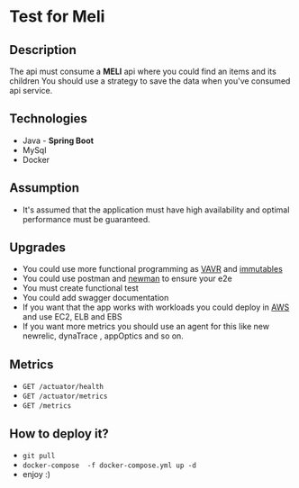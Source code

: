 # Test for Meli

## Description
The api must consume a **MELI** api where you could find an items and its children
You should use a strategy to save the data when you've consumed api service.

## Technologies
 * Java - **Spring Boot**
 * MySql
 * Docker 
 
## Assumption
* It's assumed that the application must have high availability and optimal performance must be guaranteed.
## Upgrades
* You could use more functional programming as [VAVR](https://www.vavr.io/) and  [immutables](https://immutables.github.io/)
* You could use postman and [newman](https://www.npmjs.com/package/newman) to ensure your e2e
* You must create functional test
* You could add swagger documentation
* If you want that the app works with workloads you could deploy in [AWS](https://aws.amazon.com/) and use EC2, ELB and EBS
* If you want more metrics you should use an agent for this like new newrelic, dynaTrace , appOptics and so on. 
 
## Metrics

- `GET /actuator/health` 
- `GET /actuator/metrics`
- `GET /metrics`

## How to deploy it?
* `git pull` 
* `docker-compose  -f docker-compose.yml up -d`
* enjoy :)

 
